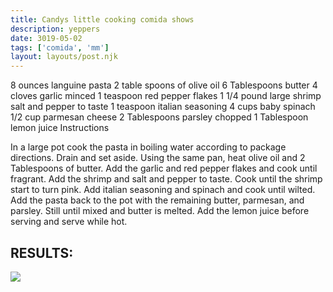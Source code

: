 ```yaml
---
title: Candys little cooking comida shows
description: yeppers
date: 3019-05-02
tags: ['comida', 'mm']
layout: layouts/post.njk
---
```


8 ounces languine pasta
2 table spoons of olive oil
6 Tablespoons butter
4 cloves garlic minced
1 teaspoon red pepper flakes
1 1/4 pound large shrimp
salt and pepper to taste
1 teaspoon italian seasoning
4 cups baby spinach
1/2 cup parmesan cheese
2 Tablespoons parsley chopped
1 Tablespoon lemon juice
Instructions

In a large pot cook the pasta in boiling water according to package directions. Drain and set aside.
Using the same pan, heat olive oil and 2 Tablespoons of butter. Add the garlic and red pepper flakes and cook until fragrant.
Add the shrimp and salt and pepper to taste. Cook until the shrimp start to turn pink. Add italian seasoning and spinach and cook until wilted.
Add the pasta back to the pot with the remaining butter, parmesan, and parsley. Still until mixed and butter is melted.
Add the lemon juice before serving and serve while hot.

## RESULTS:
<img src="https://www.spendwithpennies.com/wp-content/uploads/2019/08/Shrimp-Garlic-Pasta3-SpendWithPennies.jpg">
